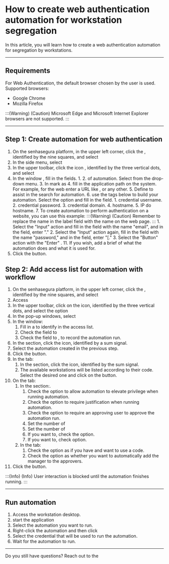 # How to create web authentication automation for workstation segregation 

In this article, you will learn how to create a web authentication automation for segregation by workstations.

* * *

## Requirements
For Web Authentication, the default browser chosen by the user is used. Supported browsers:

* Google Chrome 
* Mozilla Firefox

:::(Warning) (Caution)
Microsoft Edge and Microsoft Internet Explorer browsers are not supported.
:::

* * *

## Step 1: Create automation for web authentication

1. On the senhasegura platform, in the upper left corner, click the , identified by the nine squares, and select 
2. In the side menu, select 
3. In the upper toolbar, click the  icon , identified by the three vertical dots, and select 
4. In the window , fill in the fields.
    1. 
    2.  of automation. Select  from the drop-down menu.
    3. In  mark as 
    4.  fill in the application path on the system. For example, for the web enter a URL like ,  or any other.
    5. Define  to assist in the search for automation.
    6.  use the tags below to build your automation. Select the  option and fill in the  field.
        1.  credential username.
        2.  credential password.
        3.  credential domain.
        4.  hostname.
        5.  IP do hostname.
    7. To create automation to perform authentication on a website, you can use this example:
        :::(Warning) (Caution)
        Remember to replace the name in the label field with the name on the web page.
        :::
        1. Select the "Input" action and fill in the  field with the name "email", and in the  field, enter "."
        2. Select the "Input" action again, fill in the  field with the name "password," and in the  field, enter "[."
        3. Select the "Button" action with the "Enter" .
    11. If you wish, add a brief  of what the automation does and what it is used for.
5. Click the  button.

## Step 2: Add access list for automation with workflow

1. On the senhasegura platform,  in the upper left corner, click the , identified by the nine squares, and select 
2. Access 
3. In the upper toolbar, click on the  icon, identified by the three vertical dots, and select the option 
4. In the pop-up windows, select 
5. In the  window:
    1. Fill in a  to identify in the access list.
    2. Check the  field to 
    3. Check the   field to , to record the automation run.
6. In the  section, click the  icon, identified by a sum signal.
7. Select the automation created in the previous step.
8. Click the  button.
9. In the  tab:
    1.  In the  section, click the  icon, identified by the sum signal.
    2. The available workstations will be listed according to their code. Select the desired one and click on the  button.
10. On the  tab: 
    1. In the  section:.
        1. Check the  option to allow automation to elevate privilege when running automation.
        2. Check the  option to require justification when running automation.
        3. Check the  option to require an approving user to approve the automation run.
        4. Set the number of 
        5. Set the number of 
        6. If you want to, check the  option.
        7. If you want to, check  option.
    2. In the  tab:
        1. Check the  option as  if you have and want to use a code.
        2. Check the  option as  whether you want to automatically add the manager to the approvers.
11. Click the  button.

:::(Info) (Info)
User interaction is blocked until the automation finishes running.
:::

* * *

## Run automation

1. Access the workstation desktop.
2. start the application 
3. Select the automation you want to run.
4. Right-click the automation and then click 
5. Select the credential that will be used to run the automation.
6. Wait for the automation to run.

* * *

Do you still have questions? Reach out to the 
